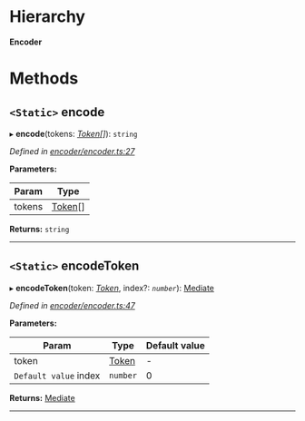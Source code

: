 

# Hierarchy

**Encoder**

# Methods

<a id="encode"></a>

## `<Static>` encode

▸ **encode**(tokens: *[Token](_token_token_.token.md)[]*): `string`

*Defined in [encoder/encoder.ts:27](https://github.com/paritytech/js-libs/blob/90978f6/packages/abi/src/encoder/encoder.ts#L27)*

**Parameters:**

| Param | Type |
| ------ | ------ |
| tokens | [Token](_token_token_.token.md)[] |

**Returns:** `string`

___
<a id="encodetoken"></a>

## `<Static>` encodeToken

▸ **encodeToken**(token: *[Token](_token_token_.token.md)*, index?: *`number`*): [Mediate](_encoder_mediate_.mediate.md)

*Defined in [encoder/encoder.ts:47](https://github.com/paritytech/js-libs/blob/90978f6/packages/abi/src/encoder/encoder.ts#L47)*

**Parameters:**

| Param | Type | Default value |
| ------ | ------ | ------ |
| token | [Token](_token_token_.token.md) | - |
| `Default value` index | `number` | 0 |

**Returns:** [Mediate](_encoder_mediate_.mediate.md)

___

